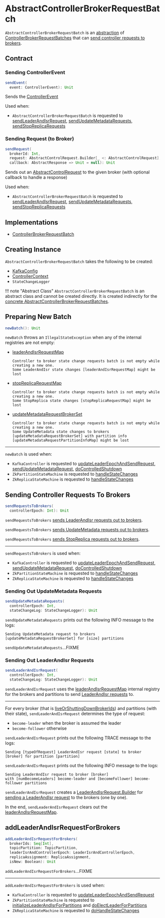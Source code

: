 # AbstractControllerBrokerRequestBatch

`AbstractControllerBrokerRequestBatch` is an [abstraction](#contract) of [ControllerBrokerRequestBatches](#implementations) that can [send controller requests to brokers](#sendRequestsToBrokers).

## Contract

### <span id="sendEvent"> Sending ControllerEvent

```scala
sendEvent(
  event: ControllerEvent): Unit
```

Sends the [ControllerEvent](ControllerEvent.md)

Used when:

* `AbstractControllerBrokerRequestBatch` is requested to [sendLeaderAndIsrRequest](#sendLeaderAndIsrRequest), [sendUpdateMetadataRequests](#sendUpdateMetadataRequests), [sendStopReplicaRequests](#sendStopReplicaRequests)

### <span id="sendRequest"> Sending Request (to Broker)

```scala
sendRequest(
  brokerId: Int,
  request: AbstractControlRequest.Builder[_ <: AbstractControlRequest],
  callback: AbstractResponse => Unit = null): Unit
```

Sends out an [AbstractControlRequest](AbstractControlRequest.md) to the given broker (with optional callback to handle a response)

Used when:

* `AbstractControllerBrokerRequestBatch` is requested to [sendLeaderAndIsrRequest](#sendLeaderAndIsrRequest), [sendUpdateMetadataRequests](#sendUpdateMetadataRequests), [sendStopReplicaRequests](#sendStopReplicaRequests)

## Implementations

* [ControllerBrokerRequestBatch](ControllerBrokerRequestBatch.md)

## Creating Instance

`AbstractControllerBrokerRequestBatch` takes the following to be created:

* <span id="config"> [KafkaConfig](../KafkaConfig.md)
* <span id="controllerContext"> [ControllerContext](ControllerContext.md)
* <span id="stateChangeLogger"> `StateChangeLogger`

!!! note "Abstract Class"
    `AbstractControllerBrokerRequestBatch` is an abstract class and cannot be created directly. It is created indirectly for the [concrete AbstractControllerBrokerRequestBatches](#implementations).

## <span id="newBatch"> Preparing New Batch

```scala
newBatch(): Unit
```

`newBatch` throws an `IllegalStateException` when any of the internal registries are not empty: 

* [leaderAndIsrRequestMap](#leaderAndIsrRequestMap)

    ```text
    Controller to broker state change requests batch is not empty while creating a new one.
    Some LeaderAndIsr state changes [leaderAndIsrRequestMap] might be lost
    ```

* [stopReplicaRequestMap](#stopReplicaRequestMap)

    ```text
    Controller to broker state change requests batch is not empty while creating a new one.
    Some StopReplica state changes [stopReplicaRequestMap] might be lost
    ```

* [updateMetadataRequestBrokerSet](#updateMetadataRequestBrokerSet)

    ```text
    Controller to broker state change requests batch is not empty while creating a new one.
    Some UpdateMetadata state changes to brokers [updateMetadataRequestBrokerSet] with partition info [updateMetadataRequestPartitionInfoMap] might be lost
    ```

---

`newBatch` is used when:

* `KafkaController` is requested to [updateLeaderEpochAndSendRequest](KafkaController.md#updateLeaderEpochAndSendRequest), [sendUpdateMetadataRequest](KafkaController.md#sendUpdateMetadataRequest), [doControlledShutdown](KafkaController.md#doControlledShutdown)
* `ZkPartitionStateMachine` is requested to [handleStateChanges](ZkPartitionStateMachine.md#handleStateChanges)
* `ZkReplicaStateMachine` is requested to [handleStateChanges](ZkReplicaStateMachine.md#handleStateChanges)

## <span id="sendRequestsToBrokers"> Sending Controller Requests To Brokers

```scala
sendRequestsToBrokers(
  controllerEpoch: Int): Unit
```

`sendRequestsToBrokers` [sends LeaderAndIsr requests out to brokers](#sendLeaderAndIsrRequest).

`sendRequestsToBrokers` [sends UpdateMetadata requests out to brokers](#sendUpdateMetadataRequests).

`sendRequestsToBrokers` [sends StopReplica requests out to brokers](#sendStopReplicaRequests).

---

`sendRequestsToBrokers` is used when:

* `KafkaController` is requested to [updateLeaderEpochAndSendRequest](KafkaController.md#updateLeaderEpochAndSendRequest), [sendUpdateMetadataRequest](KafkaController.md#sendUpdateMetadataRequest), [doControlledShutdown](KafkaController.md#doControlledShutdown)
* `ZkPartitionStateMachine` is requested to [handleStateChanges](ZkPartitionStateMachine.md#handleStateChanges)
* `ZkReplicaStateMachine` is requested to [handleStateChanges](ZkReplicaStateMachine.md#handleStateChanges)

### <span id="sendUpdateMetadataRequests"> Sending Out UpdateMetadata Requests

```scala
sendUpdateMetadataRequests(
  controllerEpoch: Int,
  stateChangeLog: StateChangeLogger): Unit
```

`sendUpdateMetadataRequests` prints out the following INFO message to the logs:

```text
Sending UpdateMetadata request to brokers [updateMetadataRequestBrokerSet] for [size] partitions
```

`sendUpdateMetadataRequests`...FIXME

### <span id="sendLeaderAndIsrRequest"> Sending Out LeaderAndIsr Requests

```scala
sendLeaderAndIsrRequest(
  controllerEpoch: Int,
  stateChangeLog: StateChangeLogger): Unit
```

`sendLeaderAndIsrRequest` uses the [leaderAndIsrRequestMap](#leaderAndIsrRequestMap) internal registry for the brokers and partitions to send [LeaderAndIsr requests](LeaderAndIsrRequest.md) to.

---

For every broker (that is [liveOrShuttingDownBrokerIds](ControllerContext.md#liveOrShuttingDownBrokerIds)) and partitions (with their state), `sendLeaderAndIsrRequest` determines the type of request:

* `become-leader` when the broker is assumed the leader
* `become-follower` otherwise

`sendLeaderAndIsrRequest` prints out the following TRACE message to the logs:

```text
Sending [typeOfRequest] LeaderAndIsr request [state] to broker [broker] for partition [partition]
```

`sendLeaderAndIsrRequest` prints out the following INFO message to the logs:

```text
Sending LeaderAndIsr request to broker [broker]
with [numBecomeLeaders] become-leader and [becomeFollower] become-follower partitions
```

`sendLeaderAndIsrRequest` creates a [LeaderAndIsrRequest.Builder](LeaderAndIsrRequest.md#Builder) for [sending a LeaderAndIsr request](#sendRequest) to the brokers (one by one).

In the end, `sendLeaderAndIsrRequest` clears out the [leaderAndIsrRequestMap](#leaderAndIsrRequestMap).

## <span id="addLeaderAndIsrRequestForBrokers"> addLeaderAndIsrRequestForBrokers

```scala
addLeaderAndIsrRequestForBrokers(
  brokerIds: Seq[Int],
  topicPartition: TopicPartition,
  leaderIsrAndControllerEpoch: LeaderIsrAndControllerEpoch,
  replicaAssignment: ReplicaAssignment,
  isNew: Boolean): Unit
```

`addLeaderAndIsrRequestForBrokers`...FIXME

---

`addLeaderAndIsrRequestForBrokers` is used when:

* `KafkaController` is requested to [updateLeaderEpochAndSendRequest](KafkaController.md#updateLeaderEpochAndSendRequest)
* `ZkPartitionStateMachine` is requested to [initializeLeaderAndIsrForPartitions](ZkPartitionStateMachine.md#initializeLeaderAndIsrForPartitions) and [doElectLeaderForPartitions](ZkPartitionStateMachine.md#doElectLeaderForPartitions)
* `ZkReplicaStateMachine` is requested to [doHandleStateChanges](ZkReplicaStateMachine.md#doHandleStateChanges)
